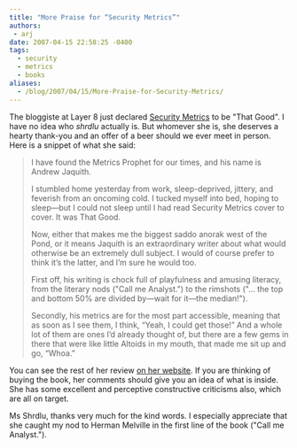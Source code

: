```yaml
---
title: "More Praise for “Security Metrics”"
authors:
 - arj
date: 2007-04-15 22:58:25 -0400
tags:
  - security
  - metrics
  - books
aliases:
  - /blog/2007/04/15/More-Praise-for-Security-Metrics/
---
```

The bloggiste at Layer 8 just declared [Security Metrics](http://www.amazon.com/Security-Metrics-Replacing-Uncertainty-Doubt/dp/0321349989) to be "That Good". I have no idea who _shrdlu_ actually is. But whomever she is, she deserves a hearty thank-you and an offer of a beer should we ever meet in person. Here is a snippet of what she said:

<!--more-->

> I have found the Metrics Prophet for our times, and his name is Andrew Jaquith.
>
> I stumbled home yesterday from work, sleep-deprived, jittery, and feverish from an oncoming cold.  I tucked myself into bed, hoping to sleep—but I could not sleep until I had read Security Metrics cover to cover. It was That Good.
>
> Now, either that makes me the biggest saddo anorak west of the Pond, or it means Jaquith is an extraordinary writer about what would otherwise be an extremely dull subject. I would of course prefer to think it’s the latter, and I’m sure he would too.
>
> First off, his writing is chock full of playfulness and amusing literacy, from the literary nods ("Call me Analyst.") to the rimshots ("… the top and bottom 50% are divided by—wait for it—the median!").
>
> Secondly, his metrics are for the most part accessible, meaning that as soon as I see them, I think, “Yeah, I could get those!” And a whole lot of them are ones I’d already thought of, but there are a few gems in there that were like little Altoids in my mouth, that made me sit up and go, “Whoa.”

You can see the rest of her review [on her website](http://layer8.itsecuritygeek.com/index/layer8/comments/security-satori/). If you are thinking of buying the book, her comments should give you an idea of what is inside. She has some excellent and perceptive constructive criticisms also, which are all on target.

Ms Shrdlu, thanks very much for the kind words. I especially appreciate that she caught my nod to Herman Melville in the first line of the book ("Call me Analyst.").
